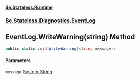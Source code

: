 #### [Be.Stateless.Runtime](README.md 'README')
### [Be.Stateless.Diagnostics](Be.Stateless.Diagnostics.md 'Be.Stateless.Diagnostics').[EventLog](EventLog.md 'Be.Stateless.Diagnostics.EventLog')

## EventLog.WriteWarning(string) Method

```csharp
public static void WriteWarning(string message);
```
#### Parameters

<a name='Be.Stateless.Diagnostics.EventLog.WriteWarning(string).message'></a>

`message` [System.String](https://docs.microsoft.com/en-us/dotnet/api/System.String 'System.String')